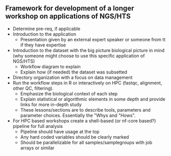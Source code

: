 ## Framework for development of a longer workshop on applications of NGS/HTS

* Determine pre-req, if applicable
* Introduction to the application
  * Presentation given by an external expert speaker or someone from tt if they have expertise
* Introduction to the dataset with the big picture biological picture in mind (why someone might choose to use this specific application of NGS/HTS)
  * Workflow diagram to explain
  * Explain how (if needed) the dataset was subsetted
* Directory organization with a focus on data management
* Run the workflow steps in R or interactively on HPC (fastqc, alignment, other QC, filtering).
  * Emphasize the biological context of each step
  * Explain statistical or algorithmic elements in some depth and provide links for more in-depth study
  * These lessons/sections are to describe tools, parameters and parameter choices. Essentially the "Whys and "Hows".
* For HPC based workshops create a shell-based (or nf-core based?) pipeline for full analysis
  * Pipeline should have usage at the top
  * Any hard coded variables should be clearly marked
  * Should be parallelizable for all samples/samplegroups with job arrays or similar
